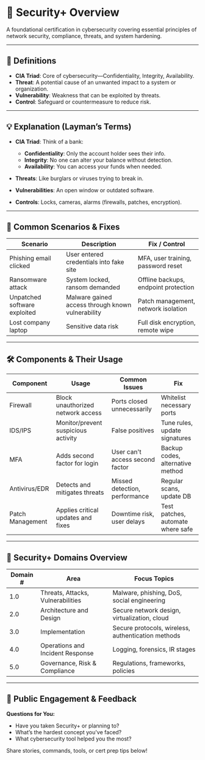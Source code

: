 # 🔐 Security+ Overview

A foundational certification in cybersecurity covering essential principles of network security, compliance, threats, and system hardening.

---

## 🧩 Definitions

- **CIA Triad**: Core of cybersecurity—Confidentiality, Integrity, Availability.
- **Threat**: A potential cause of an unwanted impact to a system or organization.
- **Vulnerability**: Weakness that can be exploited by threats.
- **Control**: Safeguard or countermeasure to reduce risk.

---

## 💡 Explanation (Layman’s Terms)

- **CIA Triad**: Think of a bank:
  - **Confidentiality**: Only the account holder sees their info.
  - **Integrity**: No one can alter your balance without detection.
  - **Availability**: You can access your funds when needed.

- **Threats**: Like burglars or viruses trying to break in.
- **Vulnerabilities**: An open window or outdated software.
- **Controls**: Locks, cameras, alarms (firewalls, patches, encryption).

---

## 🔧 Common Scenarios & Fixes

| Scenario                            | Description                                           | Fix / Control                       |
|-------------------------------------|-------------------------------------------------------|-------------------------------------|
| Phishing email clicked              | User entered credentials into fake site               | MFA, user training, password reset  |
| Ransomware attack                   | System locked, ransom demanded                        | Offline backups, endpoint protection|
| Unpatched software exploited        | Malware gained access through known vulnerability     | Patch management, network isolation |
| Lost company laptop                 | Sensitive data risk                                   | Full disk encryption, remote wipe   |

---

## 🛠️ Components & Their Usage

| Component         | Usage                                   | Common Issues                  | Fix                             |
|------------------|------------------------------------------|--------------------------------|----------------------------------|
| Firewall          | Block unauthorized network access        | Ports closed unnecessarily     | Whitelist necessary ports       |
| IDS/IPS           | Monitor/prevent suspicious activity      | False positives                | Tune rules, update signatures   |
| MFA               | Adds second factor for login             | User can't access second factor| Backup codes, alternative method|
| Antivirus/EDR     | Detects and mitigates threats            | Missed detection, performance  | Regular scans, update DB        |
| Patch Management  | Applies critical updates and fixes       | Downtime risk, user delays     | Test patches, automate where safe|

---

## 🧪 Security+ Domains Overview

| Domain # | Area                             | Focus Topics                                       |
|---------|----------------------------------|----------------------------------------------------|
| 1.0     | Threats, Attacks, Vulnerabilities| Malware, phishing, DoS, social engineering         |
| 2.0     | Architecture and Design          | Secure network design, virtualization, cloud       |
| 3.0     | Implementation                   | Secure protocols, wireless, authentication methods |
| 4.0     | Operations and Incident Response | Logging, forensics, IR stages                      |
| 5.0     | Governance, Risk & Compliance    | Regulations, frameworks, policies                  |

---

## 📢 Public Engagement & Feedback

**Questions for You:**
- Have you taken Security+ or planning to?
- What’s the hardest concept you've faced?
- What cybersecurity tool helped you the most?

Share stories, commands, tools, or cert prep tips below!
